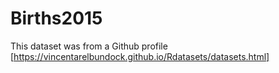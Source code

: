 # Births2015
This dataset was from a Github profile [https://vincentarelbundock.github.io/Rdatasets/datasets.html]
